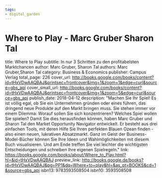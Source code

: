 ```yaml
---
tags: 
- digital_garden
---
```

# Where to Play - Marc Gruber Sharon Tal

title: Where to Play
subtitle: In nur 3 Schritten zu den profitabelsten Marktchancen
author: Marc Gruber, Sharon Tal
authors: Marc Gruber,Sharon Tal
category: Business & Economics
publisher: Campus Verlag
total_page: 226
cover_url: http://books.google.com/books/content?id=tHxVDwAAQBAJ&printsec=frontcover&img=1&zoom=1&edge=curl&source=gbs_api
cover_small_url: http://books.google.com/books/content?id=tHxVDwAAQBAJ&printsec=frontcover&img=1&zoom=5&edge=curl&source=gbs_api
publish_date: 2018-04-12
description: "Machen Sie Ihr Spiel! Es ist völlig egal, ob Sie ein Unternehmen gründen oder eines führen, das dringend neue Produkte auf den Markt bringen muss. Sie stehen immer vor einem Dilemma: Worauf sollen Sie sich konzentrieren? Welches Spiel wollen Sie spielen? Damit Sie dies herausfinden können, haben Marc Gruber und Sharon Tal den Market Opportunity Navigator entwickelt. Er besteht aus drei einfachen Tools, mit deren Hilfe Sie Ihren perfekten Blauen Ozean finden - also einen neuen, lukrativen Absatzmarkt. Ganz im Geist der Business-Model-Bücher können Sie Ihre Ideen und Wahlmöglichkeiten mit diesem Buch visualisieren. Und am Ende treffen Sie viel leichter die wichtigsten Entscheidungen und schreiben Ihre eigenen Spielregeln."
link: https://books.google.com/books/about/Where_to_Play.html?hl=&id=tHxVDwAAQBAJ
preview_link: http://books.google.de/books?id=tHxVDwAAQBAJ&pg=PP1&dq=Where+to+play&hl=&as_pt=BOOKS&cd=1&source=gbs_api
isbn13: 9783593508504
isbn10: 3593508508

